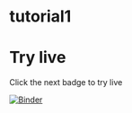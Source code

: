 # tutorial1

# Try live

Click the next badge to try live

[![Binder](https://mybinder.org/badge_logo.svg)](https://mybinder.org/v2/gh/fabrizio2/tutorial1.git/master?filepath=apps%2Fprima_prova.ipynb)

